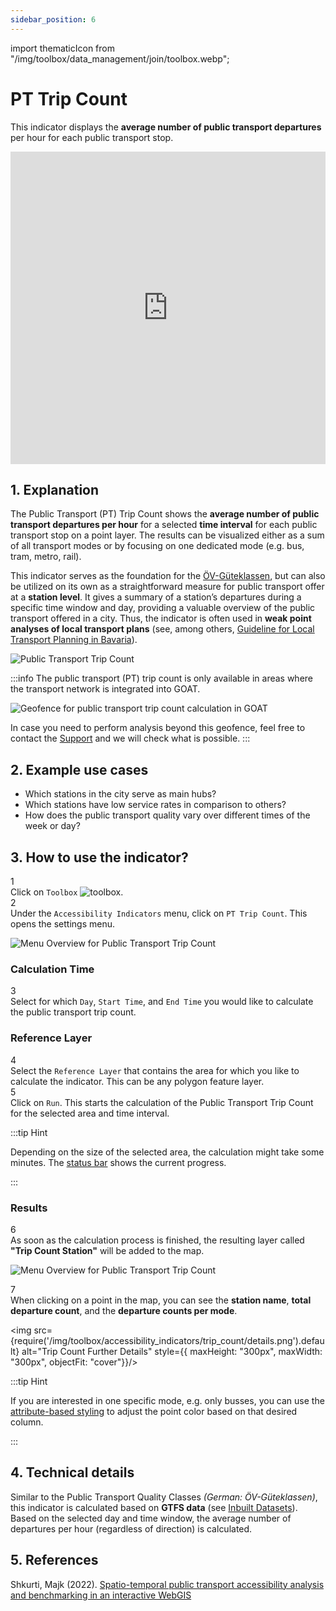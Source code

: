 ```yaml
---
sidebar_position: 6
---
```

import thematicIcon from "/img/toolbox/data_management/join/toolbox.webp";

# PT Trip Count

This indicator displays the **average number of public transport departures** per hour for each public transport stop.

<iframe width="100%" height="500" src="https://www.youtube.com/embed/EzolSEYrqRk?si=8MPIx01PKDAZojS8" title="YouTube video player" frameborder="0" allow="accelerometer; autoplay; clipboard-write; encrypted-media; gyroscope; picture-in-picture; web-share" referrerpolicy="strict-origin-when-cross-origin" allowfullscreen></iframe>

## 1. Explanation

The Public Transport (PT) Trip Count shows the **average number of public transport departures per hour** for a selected **time interval** for each public transport stop on a point layer. The results can be visualized either as a sum of all transport modes or by focusing on one dedicated mode (e.g. bus, tram, metro, rail).

This indicator serves as the foundation for the [ÖV-Güteklassen](./oev_gueteklassen.md), but can also be utilized on its own as a straightforward measure for public transport offer at a **station level**. It gives a summary of a station’s departures during a specific time window and day, providing a valuable overview of the public transport offered in a city. Thus, the indicator is often used in **weak point analyses of local transport plans** (see, among others, [Guideline for Local Transport Planning in Bavaria](https://www.demografie-leitfaden-bayern.de/index.html)).

![Public Transport Trip Count](/img/toolbox/accessibility_indicators/trip_count/sample.png "[Public Transport Trip Count")

:::info 
The public transport (PT) trip count is only available in areas where the transport network is integrated into GOAT. 

<div style={{ display: 'flex', flexDirection: 'column', alignItems: 'center' }}>
  <img src={require('/img/toolbox/accessibility_indicators/gueteklassen/geofence-pt.png').default} alt="Geofence for public transport trip count calculation in GOAT" style={{ maxHeight: "400px", maxWidth: "400px", alignItems:'center'}}/>
</div> 

In case you need to perform analysis beyond this geofence, feel free to contact the [Support](https://plan4better.de/en/contact/ "Contact Support") and we will check what is possible. 
:::

## 2. Example use cases

- Which stations in the city serve as main hubs?
- Which stations have low service rates in comparison to others?
- How does the public transport quality vary over different times of the week or day?

## 3. How to use the indicator?

<div class="step">
  <div class="step-number">1</div>
  <div class="content">Click on <code>Toolbox</code> <img src={thematicIcon} alt="toolbox" style={{width: "25px"}}/>. </div>
</div>

<div class="step">
  <div class="step-number">2</div>
  <div class="content">Under the <code>Accessibility Indicators</code> menu, click on <code>PT Trip Count</code>. This opens the settings menu.</div>
</div>


![Menu Overview for Public Transport Trip Count](/img/toolbox/accessibility_indicators/trip_count/overview.png "[Menu Overview for Public Transport Trip Count")


### Calculation Time

<div class="step">
  <div class="step-number">3</div>
  <div class="content">Select for which <code>Day</code>, <code>Start Time</code>, and <code>End Time</code> you would like to calculate the public transport trip count.</div>
</div>

### Reference Layer

<div class="step">
  <div class="step-number">4</div>
  <div class="content">Select the <code>Reference Layer</code> that contains the area for which you like to calculate the indicator. This can be any polygon feature layer.</div>
</div>


<div class="step">
  <div class="step-number">5</div>
  <div class="content">Click on <code>Run</code>. This starts the calculation of the Public Transport Trip Count for the selected area and time interval.</div>
</div>

:::tip Hint

Depending on the size of the selected area, the calculation might take some minutes. The [status bar](../../workspace/home#status-bar) shows the current progress.

:::

### Results

<div class="step">
  <div class="step-number">6</div>
  <div class="content">As soon as the calculation process is finished, the resulting layer called <b>"Trip Count Station"</b> will be added to the map.</div>
</div>


![Menu Overview for Public Transport Trip Count](/img/toolbox/accessibility_indicators/trip_count/result.png "[Menu Overview for Public Transport Trip Count")

<div class="step">
  <div class="step-number">7</div>
  <div class="content">When clicking on a point in the map, you can see the <b>station name</b>, <b>total departure count</b>, and the <b>departure counts per mode</b>.</div>
</div>


<div style={{ display: 'flex', flexDirection: 'column', alignItems: 'center'}}>

  <img src={require('/img/toolbox/accessibility_indicators/trip_count/details.png').default} alt="Trip Count Further Details" style={{ maxHeight: "300px", maxWidth: "300px", objectFit: "cover"}}/>

</div> 


:::tip Hint

If you are interested in one specific mode, e.g. only busses, you can use the [attribute-based styling](../../map/layer_style/attribute_based_styling.md) to adjust the point color based on that desired column.

:::

## 4. Technical details

Similar to the Public Transport Quality Classes <i>(German: ÖV-Güteklassen)</i>, this indicator is calculated based on **GTFS data** (see [Inbuilt Datasets](../../data/data_basis)). Based on the selected day and time window, the average number of departures per hour (regardless of direction) is calculated.

## 5. References

Shkurti, Majk (2022). [Spatio-temporal public transport accessibility analysis and benchmarking in an interactive WebGIS](https://www.researchgate.net/publication/365790691_Spatio-temporal_public_transport_accessibility_analysis_and_benchmarking_in_an_interactive_WebGIS)
